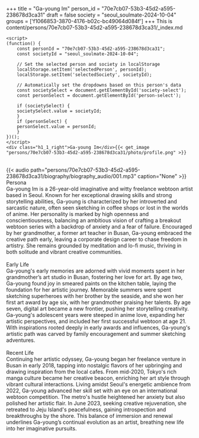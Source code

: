 +++
title = "Ga-young Im"
person_id = "70e7cb07-53b3-45d2-a595-238678d3ca31"
draft = false
society = "seoul_soulmate-2024-10-04"
groups = ['f1066853-3870-4176-b02c-bc49064d084f']
+++
This is content/persons/70e7cb07-53b3-45d2-a595-238678d3ca31/_index.md


    <script>
    (function() {
        const personId = "70e7cb07-53b3-45d2-a595-238678d3ca31";
        const societyId = "seoul_soulmate-2024-10-04";

        // Set the selected person and society in localStorage
        localStorage.setItem('selectedPerson', personId);
        localStorage.setItem('selectedSociety', societyId);

        // Automatically set the dropdowns based on this person's data
        const societySelect = document.getElementById('society-select');
        const personSelect = document.getElementById('person-select');

        if (societySelect) {
        societySelect.value = societyId;
        }
        if (personSelect) {
        personSelect.value = personId;
        }
    })();
    </script>
    <div class="h1_1_right">Ga-young Im</div>{{< get_image "persons/70e7cb07-53b3-45d2-a595-238678d3ca31/photo/profile.png" >}}
<br>
{{< audio
    path="persons/70e7cb07-53b3-45d2-a595-238678d3ca31/biography/biography_audio/001.mp3" 
    caption="None"
>}}
<br>
<div class="h2">Persona</div><div class="plain">Ga-young Im is a 26-year-old imaginative and witty freelance webtoon artist based in Seoul. Known for her exceptional drawing skills and strong storytelling abilities, Ga-young is characterized by her introverted and sarcastic nature, often seen sketching in coffee shops or lost in the worlds of anime. Her personality is marked by high openness and conscientiousness, balancing an ambitious vision of crafting a breakout webtoon series with a backdrop of anxiety and a fear of failure. Encouraged by her grandmother, a former art teacher in Busan, Ga-young embraced the creative path early, leaving a corporate design career to chase freedom in artistry. She remains grounded by meditation and lo-fi music, thriving in both solitude and vibrant creative communities.</div><br>
<div class="h2">Early Life</div><div class="plain">Ga-young's early memories are adorned with vivid moments spent in her grandmother’s art studio in Busan, fostering her love for art. By age two, Ga-young found joy in smeared paints on the kitchen table, laying the foundation for her artistic journey. Memorable summers were spent sketching superheroes with her brother by the seaside, and she won her first art award by age six, with her grandmother praising her talents. By age seven, digital art became a new frontier, pushing her storytelling creativity. Ga-young's adolescent years were steeped in anime love, expanding her artistic perspectives, and included her first successful webtoon at age 21. With inspirations rooted deeply in early awards and influences, Ga-young's artistic path was carved by family encouragement and summer sketching adventures.</div><br>
<div class="h2">Recent Life</div><div class="plain">Continuing her artistic odyssey, Ga-young began her freelance venture in Busan in early 2018, tapping into nostalgic flavors of her upbringing and drawing inspiration from the local cafes. From mid-2020, Tokyo's rich manga culture became her creative beacon, enriching her art style through vibrant cultural interactions. Living amidst Seoul's energetic ambience from 2022, Ga-young advanced her skill set with an eye on an international webtoon competition. The metro's hustle heightened her anxiety but also polished her artistic flair. In June 2023, seeking creative rejuvenation, she retreated to Jeju Island's peacefulness, gaining introspection and breakthroughs by the shore. This balance of immersion and renewal underlines Ga-young’s continual evolution as an artist, breathing new life into her imaginative pursuits. </div><br>
